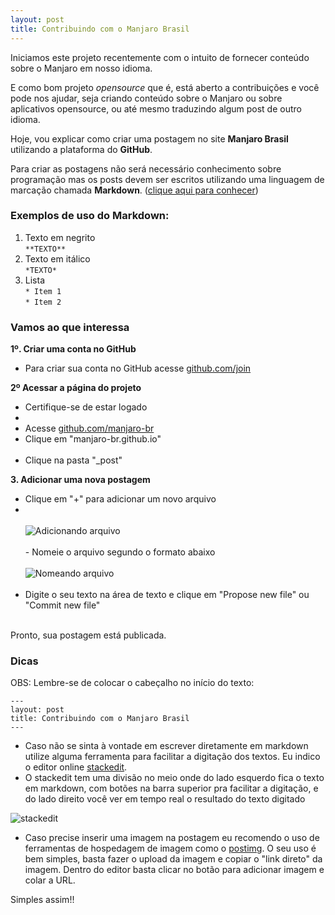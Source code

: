 ```yaml
---
layout: post
title: Contribuindo com o Manjaro Brasil
---
```


Iniciamos este projeto recentemente com o intuito de fornecer conteúdo sobre o Manjaro em nosso idioma.

E como bom projeto *opensource* que é, está aberto a contribuições e você pode nos ajudar, seja criando conteúdo sobre o Manjaro ou sobre aplicativos opensource, ou até mesmo traduzindo algum post de outro idioma.

Hoje, vou explicar como criar uma postagem no site **Manjaro Brasil** utilizando a plataforma do **GitHub**.

Para criar as postagens não será necessário conhecimento sobre programação mas os posts devem ser escritos utilizando uma linguagem de marcação chamada **Markdown**. ([clique aqui para conhecer](http://pt.wikipedia.org/wiki/Markdown))

### Exemplos de uso do Markdown:

1. Texto em negrito  
`**TEXTO**` 
2. Texto em itálico  
`*TEXTO*`
3. Lista  
`* Item 1`  
`* Item 2`


### Vamos ao que interessa

**1º. Criar uma conta no GitHub**  <br/>
    <ul><li>Para criar sua conta no GitHub acesse [github.com/join](https://github.com/join)</li></ul>

**2º Acessar a página do projeto** <br/> 
    <ul>
    <li>Certifique-se de estar logado<li>  
    <li>Acesse [github.com/manjaro-br](https://github.com/manjaro-br)</li>
    <li>Clique em "manjaro-br.github.io"</li>  
    <li>Clique na pasta "_post"</li>
    </ul>

**3. Adicionar uma nova postagem**  <br/>
    <ul>
    <li> Clique em "+" para adicionar um novo arquivo<li>  <br/><br/>
    ![Adicionando arquivo](http://s29.postimg.org/qx9scpjp3/adde_file.png)
    <br/><br/>
    - Nomeie o arquivo segundo o formato abaixo  <br/><br/>
    ![Nomeando arquivo](http://s24.postimg.org/iv6qo6alx/add_file2.png)
    <br/><br/>
    <li>Digite o seu texto na área de texto e clique em "Propose new file" ou "Commit new file"</li>  
    </ul>

Pronto, sua postagem está publicada.

### Dicas

OBS: Lembre-se de colocar o cabeçalho no início do texto:
```
---
layout: post
title: Contribuindo com o Manjaro Brasil
--- 
```

* Caso não se sinta à vontade em escrever diretamente em markdown utilize alguma ferramenta para facilitar a digitação dos textos. Eu indico o editor online [stackedit](https://stackedit.io/). 
* O stackedit tem uma divisão no meio onde do lado esquerdo fica o texto em markdown, com botões na barra superior pra facilitar a digitação, e do lado direito você ver em tempo real o resultado do texto digitado

![stackedit](http://s15.postimg.org/5o47i24bf/stackedit.png)

* Caso precise inserir uma imagem na postagem eu recomendo o uso de ferramentas de hospedagem de imagem como o [postimg](http://postimg.org/). O seu uso é bem simples, basta fazer o upload da imagem e copiar o "link direto" da imagem. Dentro do editor basta clicar no botão para adicionar imagem e colar a URL.

Simples assim!!
